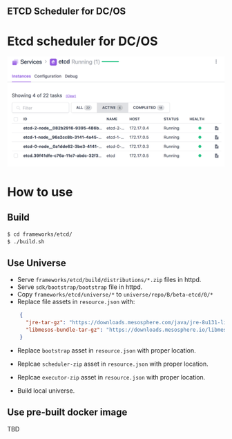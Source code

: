 ETCD Scheduler for DC/OS
------------------------

# Etcd scheduler for DC/OS

![Image of schduler](https://raw.githubusercontent.com/minyk/dcos-etcd/etcd/frameworks/etcd/docs/etcd-scheduler.png)

# How to use 
## Build
```bash
$ cd frameworks/etcd/
$ ./build.sh
```

## Use Universe

* Serve `frameworks/etcd/build/distributions/*.zip` files in httpd.
* Serve `sdk/bootstrap/bootstrap` file in httpd.
* Copy `frameworks/etcd/universe/*` to `universe/repo/B/beta-etcd/0/*`
* Replace file assets in `resource.json` with:
```json
    {
      "jre-tar-gz": "https://downloads.mesosphere.com/java/jre-8u131-linux-x64-jce-unlimited.tar.gz",
      "libmesos-bundle-tar-gz": "https://downloads.mesosphere.io/libmesos-bundle/libmesos-bundle-1.10-1.4-63e0814.tar.gz"
    }
``` 

* Replace `bootstrap` asset in `resource.json` with proper location.
* Replcae `scheduler-zip` asset in `resource.json` with proper location.
* Replcae `executor-zip` asset in `resource.json` with proper location.

* Build local universe.

## Use pre-built docker image

TBD